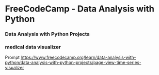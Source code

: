 # FreeCodeCamp - Data Analysis with Python
### Data Analysis with Python Projects
### medical data visualizer
Prompt
https://www.freecodecamp.org/learn/data-analysis-with-python/data-analysis-with-python-projects/page-view-time-series-visualizer